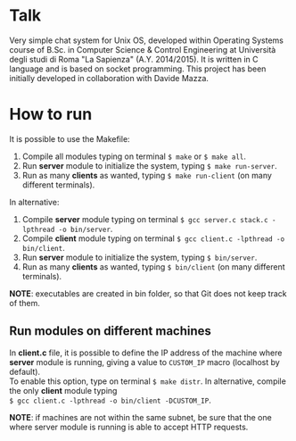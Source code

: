# Talk
Very simple chat system for Unix OS, developed within Operating Systems course of B.Sc. in Computer Science & Control Engineering at Università degli studi di Roma "La Sapienza" (A.Y. 2014/2015). It is written in C language and is based on socket programming. This project has been initially developed in collaboration with Davide Mazza.

# How to run
It is possible to use the Makefile:  
1. Compile all modules typing on terminal `$ make` or `$ make all`.  
2. Run **server** module to initialize the system, typing `$ make run-server`.  
3. Run as many **clients** as wanted, typing `$ make run-client` (on many different terminals).

In alternative:  
1. Compile **server** module typing on terminal `$ gcc server.c stack.c -lpthread -o bin/server`.  
2. Compile **client** module typing on terminal `$ gcc client.c -lpthread -o bin/client`.  
3. Run **server** module to initialize the system, typing `$ bin/server`.  
4. Run as many **clients** as wanted, typing `$ bin/client` (on many different terminals).

**NOTE**: executables are created in bin folder, so that Git does not keep track of them.

## Run modules on different machines
In **client.c** file, it is possible to define the IP address of the machine where **server** module is running, giving a value to `CUSTOM_IP` macro (localhost by default).  
To enable this option, type on terminal `$ make distr`. In alternative, compile the only **client** module typing  
`$ gcc client.c -lpthread -o bin/client -DCUSTOM_IP`.

**NOTE**: if machines are not within the same subnet, be sure that the one where server module is running is able to accept HTTP requests.
